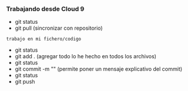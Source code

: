 ### Trabajando desde Cloud 9

- git status
- git pull (sincronizar con repositorio)

```
trabajo en mi fichero/codigo
```

- git status
- git add . (agregar todo lo he hecho en todos los archivos)
- git status
- git commit -m "" (permite poner un mensaje explicativo del commit)
- git status
- git push
